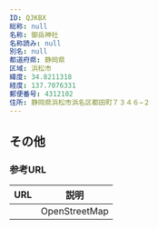 ```yaml
---
ID: QJKBX
総称: null
名称: 御岳神社
名称読み: null
別名: null
都道府県: 静岡県
区域: 浜松市
緯度: 34.8211318
経度: 137.7076331
郵便番号: 4312102
住所: 静岡県浜松市浜名区都田町７３４６−２
---
```


## その他

### 参考URL

| URL | 説明          |
| --- | ------------- |
|     | OpenStreetMap |
